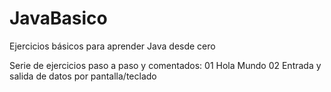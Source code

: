 JavaBasico
==========

Ejercicios básicos para aprender Java desde cero

Serie de ejercicios paso a paso y comentados:
01 Hola Mundo
02 Entrada y salida de datos por pantalla/teclado
